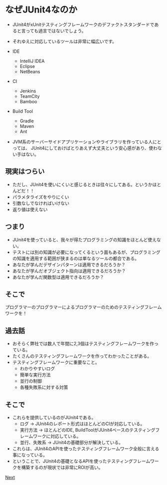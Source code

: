 # なぜJUnit4なのか
+ JUnit4がxUnitテスティングフレームワークのデファクトスタンダードであると言っても過言ではないでしょう。
+ それゆえに対応しているツールは非常に幅広いです。
+ IDE
    + IntelliJ IDEA
    + Eclipse
    + NetBeans
+ CI
    + Jenkins
    + TeamCity
    + Bamboo
+ Build Tool
    + Gradle
    + Maven
    + Ant

+ JVM系のサーバーサイドアプリケーションやライブラリを作っている人にとっては、
JUnit4にしておけばとりあえず大丈夫という安心感があり、使わない手はない。

## 現実はつらい
+ ただし、JUnit4を使いにくいと感じるときは往々にしてある。というかほとんどだ！！
+ パラメタライズをやりにくい
+ 引数なしでなければいけない
+ 返り値は使えない

## つまり
+ JUnit4を使っていると、我々が得たプログラミングの知識をほとんど使えない。
+ テストには別の知識が必要になってくるという面もあるが、プログラミングの知識を適用する範囲が狭まるのは単なるツールの都合である。
+ あなたが学んだデザインパターンは適用できるだろうか？
+ あなたが学んだオブジェクト指向は適用できるだろうか？
+ あなたが学んだ関数型は適用できるだろうか？

## そこで
プログラマーのプログラマーによるプログラマーのためのテスティングフレームワークを！

## 過去話
+ おそらく弊社では数人で年間に2,3個はテスティングフレームワークを作っている。
+ たくさんのテスティングフレームワークを作ってわかったことがある。
+ テスティングフレームワークに重要なこと。
    + わかりやすいログ
    + 簡単な実行方法
    + 並行の制御
    + 各種失敗系に対する対策

## そこで
+ これらを提供しているのがJUnit4である。
    + ログ -> JUnit4のレポート形式はほとんどのCIが対応している。
    + 実行方法 -> ほとんどのIDE, BuildToolがJUnit4ベースのテスティングフレームワークに対応している。
    + 並行、失敗系 -> JUnit4の基礎部分が解決している。
+ これらは、JUnit4のAPIを使ったテスティングフレームワーク全般に言える事になっている。
+ ということで、JUnit4の基礎となるAPIを使ったテスティングフレームワークを構築するのが現状では非常にROIが高い。

[Next](MyThoughts.md)